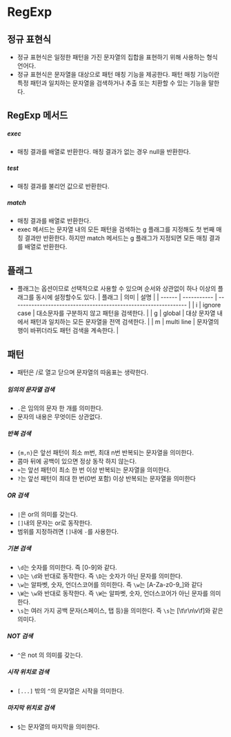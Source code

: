 # RegExp

## 정규 표현식

- 정규 표현식은 일정한 패턴을 가진 문자열의 집합을 표현하기 위해 사용하는 형식 언어다.
- 정규 표현식은 문자열을 대상으로 패턴 매칭 기능을 제공한다. 패턴 매칭 기능이란 특정 패턴과 일치하는 문자열을 검색하거나 추출 또는 치환할 수 있는 기능을 말한다.

## RegExp 메서드

##### exec

- 매칭 결과를 배열로 반환한다. 매칭 결과가 없는 경우 null을 반환한다.

##### test

- 매칭 결과를 불리언 값으로 반환한다.

##### match

- 매칭 결과를 배열로 반환한다.
- exec 메서드는 문자열 내의 모든 패턴을 검색하는 g 플래그를 지정해도 첫 번째 매칭 결과만 반환한다. 하지만 match 메서드는 g 플래그가 지정되면 모든 매칭 결과를 배열로 반환한다.

## 플래그

- 플래그는 옵션이므로 선택적으로 사용할 수 있으며 순서와 상관없이 하나 이상의 플래그를 동시에 설정할수도 있다.
  | 플래그 | 의미 | 설명 |
  | ------ | ----------- | --------------------------------------------------------------- |
  | i | ignore case | 대소문자를 구분하지 않고 패턴을 검색한다. |
  | g | global | 대상 문자열 내에서 패턴과 일치하는 모든 문자열을 전역 검색한다. |
  | m | multi line | 문자열의 행이 바뀌더라도 패턴 검색을 계속한다. |

## 패턴

- 패턴은 /로 열고 닫으며 문자열의 따옴표는 생략한다.

##### 임의의 문자열 검색

- `.`은 임의의 문자 한 개를 의미한다.
- 문자의 내용은 무엇이든 상관없다.

##### 반복 검색

- `{m,n}`은 앞선 패턴이 최소 m번, 최대 n번 반복되는 문자열을 의미한다.
- 콤마 뒤에 공백이 있으면 정상 동작 하지 않는다.
- `+`는 앞선 패턴이 최소 한 번 이상 반복되는 문자열을 의미한다.
- `?`는 앞선 패턴이 최대 한 번(0번 포함) 이상 반복되는 문자열을 의미한다

##### OR 검색

- `|`은 or의 의미를 갖는다.
- `[]`내의 문자는 or로 동작한다.
- 범위를 지정하려면 `[]`내에 `-`를 사용한다.

##### 기본 검색

- `\d`는 숫자를 의미한다. 즉 [0-9]와 같다.
- `\D`는 `\d`와 반대로 동작한다. 즉 `\D`는 숫자가 아닌 문자를 의미한다.
- `\w`는 알파벳, 숫자, 언더스코어를 의미한다. 즉 `\w`는 [A-Za-z0-9_]와 같다
- `\W`는 `\w`와 반대로 동작한다. 즉 `\W`는 알파벳, 숫자, 언더스코어가 아닌 문자를 의미한다.
- `\s`는 여러 가지 공백 문자(스페이스, 탭 등)을 의미한다. 즉 `\s`는 [\t\r\n\v\f]와 같은 의미다.

##### NOT 검색

- `^`은 not 의 의미를 갖는다.

##### 시작 위치로 검색

- `[...]` 밖의 `^`의 문자열은 시작을 의미한다.

##### 마지막 위치로 검색

- `$`는 문자열의 마지막을 의미한다.
